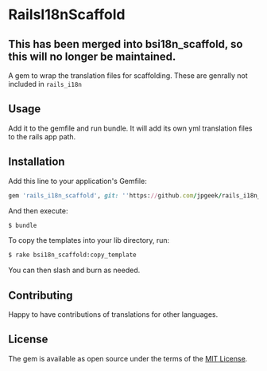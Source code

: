 # RailsI18nScaffold

## This has been merged into bsi18n_scaffold, so this will no longer be maintained.


A gem to wrap the translation files for scaffolding.  These are genrally not included in 
`rails_i18n`

## Usage
Add it to the gemfile and run bundle. It will add its own yml translation files to the rails app path.

## Installation
Add this line to your application's Gemfile:

```ruby
gem 'rails_i18n_scaffold', git: ''https://github.com/jpgeek/rails_i18n_scaffold'
```

And then execute:
```bash
$ bundle
```

To copy the templates into your lib directory, run:
```bash
$ rake bsi18n_scaffold:copy_template
```

You can then slash and burn as needed.

## Contributing
Happy to have contributions of translations for other languages.

## License
The gem is available as open source under the terms of the [MIT License](https://opensource.org/licenses/MIT).
